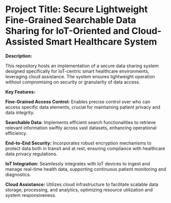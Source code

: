 # Project Title: Secure Lightweight Fine-Grained Searchable Data Sharing for IoT-Oriented and Cloud-Assisted Smart Healthcare System

**Description:**

This repository hosts an implementation of a secure data sharing system designed specifically for IoT-centric smart healthcare environments, leveraging cloud assistance. The system ensures lightweight operation without compromising on security or granularity of data access.

**Key Features:**

**Fine-Grained Access Control:** Enables precise control over who can access specific data elements, crucial for maintaining patient privacy and data integrity.

**Searchable Data:** Implements efficient search functionalities to retrieve relevant information swiftly across vast datasets, enhancing operational efficiency.

**End-to-End Security:** Incorporates robust encryption mechanisms to protect data both in transit and at rest, ensuring compliance with healthcare data privacy regulations.

**IoT Integration:** Seamlessly integrates with IoT devices to ingest and manage real-time health data, supporting continuous patient monitoring and diagnostics.

**Cloud Assistance:** Utilizes cloud infrastructure to facilitate scalable data storage, processing, and analytics, optimizing resource utilization and system responsiveness.
